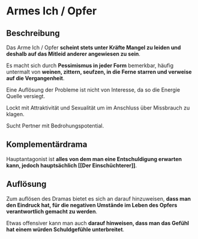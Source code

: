 # Armes Ich / Opfer
## Beschreibung
Das Arme Ich / Opfer **scheint stets unter Kräfte Mangel zu leiden und deshalb auf das Mitleid anderer angewiesen zu sein**.

Es macht sich durch **Pessimismus in jeder Form** bemerkbar, häufig untermalt von **weinen, zittern, seufzen, in die Ferne starren und verweise auf die Vergangenheit**.

Eine Auflösung der Probleme ist nicht von Interesse, da so die Energie Quelle versiegt.

Lockt mit Attraktivität und Sexualität um im Anschluss über Missbrauch zu klagen.

Sucht Pertner mit Bedrohungspotential.


## Komplementärdrama
Hauptantagonist ist **alles von dem man eine Entschuldigung erwarten kann, jedoch hauptsächlich [[Der Einschüchterer]]**.


## Auflösung
Zum auflösen des Dramas bietet es sich an darauf hinzuweisen, **dass man den Eindruck hat, für die negativen Umstände im Leben des Opfers verantwortlich gemacht zu werden**.

Etwas offensiver kann man auch **darauf hinweisen, dass man das Gefühl hat einem würden Schuldgefühle unterbreitet**. 
